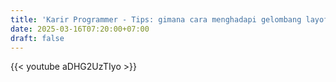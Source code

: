 ```yaml
---
title: 'Karir Programmer - Tips: gimana cara menghadapi gelombang layoff dan ketidakpastian ekonomi?'
date: 2025-03-16T07:20:00+07:00
draft: false
---
```


{{< youtube aDHG2UzTIyo >}}
